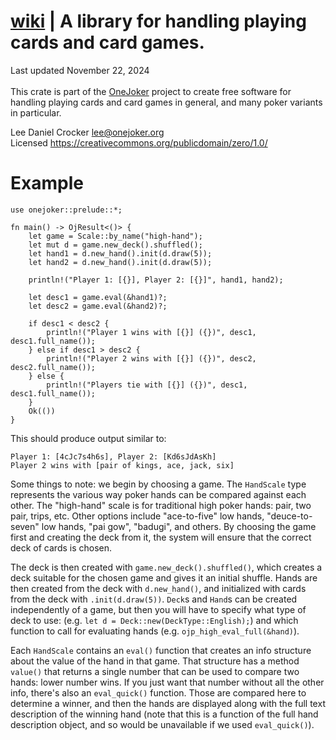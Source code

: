 # [wiki](https://github.com/lcrocker/ojpoker/wiki/Rust_Libraries) | A library for handling playing cards and card games.

Last updated November 22, 2024 \
\
This crate is part of the [OneJoker](https://onejoker.org) project
to create free software for handling playing cards and card games
in general, and many poker variants in particular.

Lee Daniel Crocker <lee@onejoker.org> \
Licensed <https://creativecommons.org/publicdomain/zero/1.0/>

# Example
```
use onejoker::prelude::*;

fn main() -> OjResult<()> {
    let game = Scale::by_name("high-hand");
    let mut d = game.new_deck().shuffled();
    let hand1 = d.new_hand().init(d.draw(5));
    let hand2 = d.new_hand().init(d.draw(5));

    println!("Player 1: [{}], Player 2: [{}]", hand1, hand2);

    let desc1 = game.eval(&hand1)?;
    let desc2 = game.eval(&hand2)?;

    if desc1 < desc2 {
        println!("Player 1 wins with [{}] ({})", desc1, desc1.full_name());
    } else if desc1 > desc2 {
        println!("Player 2 wins with [{}] ({})", desc2, desc2.full_name());
    } else {
        println!("Players tie with [{}] ({})", desc1, desc1.full_name());
    }
    Ok(())
}
```
This should produce output similar to:
```text
Player 1: [4cJc7s4h6s], Player 2: [Kd6sJdAsKh]
Player 2 wins with [pair of kings, ace, jack, six]
```
Some things to note: we begin by choosing a game.
The `HandScale` type represents the various way poker hands can be
compared against each other.
The "high-hand" scale is for traditional high poker hands: pair,
two pair, trips, etc.
Other options include "ace-to-five" low hands, "deuce-to-seven" low
hands, "pai gow", "badugi", and others.
By choosing the game first and creating the deck from it, the system
will ensure that the correct deck of cards is chosen.

The deck is then created with `game.new_deck().shuffled()`, which
creates a deck suitable for the chosen game and gives it an initial
shuffle.
Hands are then created from the deck with `d.new_hand()`, and
initialized with cards from the deck with `.init(d.draw(5))`.
`Deck`s and `Hand`s can be created independently of a game, but then
you will have to specify what type of deck to use: (e.g.
`let d = Deck::new(DeckType::English);`) and which function to call
for evaluating hands (e.g. `ojp_high_eval_full(&hand)`).

Each `HandScale` contains an `eval()` function that creates an info
structure about the value of the hand in that game.
That structure has a method `value()` that returns a single number
that can be used to compare two hands: lower number wins.
If you just want that number without all the other info, there's also
an `eval_quick()` function.
Those are compared here to determine a winner, and then the hands
are displayed along with the full text description of the winning
hand (note that this is a function of the full hand description object,
and so would be unavailable if we used `eval_quick()`).
